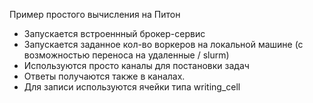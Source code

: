 Пример простого вычисления на Питон
* Запускается встроеннный брокер-сервис
* Запускается заданное кол-во воркеров на локальной машине (с возможностью переноса на удаленные / slurm)
* Используются просто каналы для постановки задач
* Ответы получаются также в каналах.
* Для записи используются ячейки типа writing_cell
